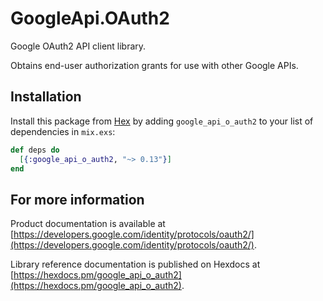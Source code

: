 # GoogleApi.OAuth2

Google OAuth2 API client library.

Obtains end-user authorization grants for use with other Google APIs.

## Installation

Install this package from [Hex](https://hex.pm) by adding
`google_api_o_auth2` to your list of dependencies in `mix.exs`:

```elixir
def deps do
  [{:google_api_o_auth2, "~> 0.13"}]
end
```

## For more information

Product documentation is available at [https://developers.google.com/identity/protocols/oauth2/](https://developers.google.com/identity/protocols/oauth2/).

Library reference documentation is published on Hexdocs at
[https://hexdocs.pm/google_api_o_auth2](https://hexdocs.pm/google_api_o_auth2).
